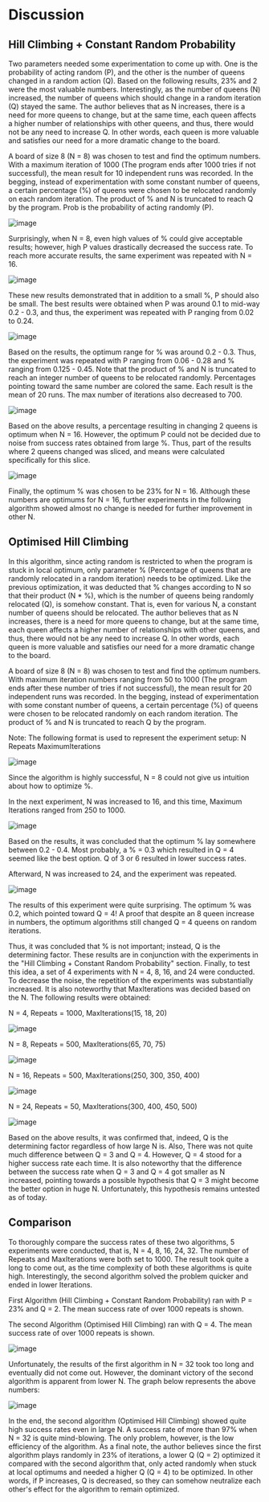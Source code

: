 # Discussion

## Hill Climbing + Constant Random Probability

Two parameters needed some experimentation to come up with. One is the probability of acting random (P), and the other is the number of queens changed in a random action (Q). Based on the following results, 23% and 2 were the most valuable numbers. Interestingly, as the number of queens (N) increased, the number of queens which should change in a random iteration (Q) stayed the same. The author believes that as N increases, there is a need for more queens to change, but at the same time, each queen affects a higher number of relationships with other queens, and thus, there would not be any need to increase Q. In other words, each queen is more valuable and satisfies our need for a more dramatic change to the board.

A board of size 8 (N = 8) was chosen to test and find the optimum numbers. With a maximum iteration of 1000 (The program ends after 1000 tries if not successful), the mean result for 10 independent runs was recorded. In the begging, instead of experimentation with some constant number of queens, a certain percentage (%) of queens were chosen to be relocated randomly on each random iteration. The product of % and N is truncated to reach Q by the program. Prob is the probability of acting randomly (P).

![image](https://user-images.githubusercontent.com/90617686/159960365-d08b1f72-8bfe-40d9-9a7b-22b50fb7c3f4.png)

Surprisingly, when N = 8, even high values of % could give acceptable results; however, high P values drastically decreased the success rate. To reach more accurate results, the same experiment was repeated with N = 16.

![image](https://user-images.githubusercontent.com/90617686/159958729-39f7f10b-dd55-4201-a787-afd80e7f4339.png)

These new results demonstrated that in addition to a small %, P should also be small. The best results were obtained when P was around 0.1 to mid-way 0.2 - 0.3, and thus, the experiment was repeated with P ranging from 0.02 to 0.24.

![image](https://user-images.githubusercontent.com/90617686/159960440-e8606308-993c-466d-ba73-b000065ec8b6.png)

Based on the results, the optimum range for % was around 0.2 - 0.3. Thus, the experiment was repeated with P ranging from 0.06 - 0.28 and % ranging from 0.125 - 0.45. Note that the product of % and N is truncated to reach an integer number of queens to be relocated randomly. Percentages pointing toward the same number are colored the same. Each result is the mean of 20 runs. The max number of iterations also decreased to 700.

![image](https://user-images.githubusercontent.com/90617686/159961980-6c3eb7d7-1f74-4a6e-bcbf-2495c713f03f.png)

Based on the above results, a percentage resulting in changing 2 queens is optimum when N = 16. However, the optimum P could not be decided due to noise from success rates obtained from large %. Thus, part of the results where 2 queens changed was sliced, and means were calculated specifically for this slice.

![image](https://user-images.githubusercontent.com/90617686/159964927-784aede7-731f-40df-9e78-3624fe9fc389.png)

Finally, the optimum % was chosen to be 23% for N = 16. Although these numbers are optimums for N = 16, further experiments in the following algorithm showed almost no change is needed for further improvement in other N.

## Optimised Hill Climbing

In this algorithm, since acting random is restricted to when the program is stuck in local optimum, only parameter % (Percentage of queens that are randomly relocated in a random iteration) needs to be optimized. Like the previous optimization, it was deducted that % changes according to N so that their product (N * %), which is the number of queens being randomly relocated (Q), is somehow constant. That is, even for various N, a constant number of queens should be relocated. The author believes that as N increases, there is a need for more queens to change, but at the same time, each queen affects a higher number of relationships with other queens, and thus, there would not be any need to increase Q. In other words, each queen is more valuable and satisfies our need for a more dramatic change to the board.

A board of size 8 (N = 8) was chosen to test and find the optimum numbers. With maximum iteration numbers ranging from 50 to 1000 (The program ends after these number of tries if not successful), the mean result for 20 independent runs was recorded. In the begging, instead of experimentation with some constant number of queens, a certain percentage (%) of queens were chosen to be relocated randomly on each random iteration. The product of % and N is truncated to reach Q by the program.

Note: The following format is used to represent the experiment setup: N Repeats MaximumIterations

![image](https://user-images.githubusercontent.com/90617686/160015186-e67dcdae-9bd5-4b70-84e3-ba794783c64b.png)

Since the algorithm is highly successful, N = 8 could not give us intuition about how to optimize %.

In the next experiment, N was increased to 16, and this time, Maximum Iterations ranged from 250 to 1000.

![image](https://user-images.githubusercontent.com/90617686/160015523-5749ec45-7641-4a75-9e6e-85f0c088370e.png)

Based on the results, it was concluded that the optimum % lay somewhere between 0.2 - 0.4. Most probably, a % = 0.3 which resulted in Q = 4 seemed like the best option. Q of 3 or 6 resulted in lower success rates.

Afterward, N was increased to 24, and the experiment was repeated.

![image](https://user-images.githubusercontent.com/90617686/160015739-c75ab661-c062-46b0-a6b9-bf4013c8fce0.png)

The results of this experiment were quite surprising. The optimum % was 0.2, which pointed toward Q = 4! A proof that despite an 8 queen increase in numbers, the optimum algorithms still changed Q = 4 queens on random iterations.

Thus, it was concluded that % is not important; instead, Q is the determining factor. These results are in conjunction with the experiments in the "Hill Climbing + Constant Random Probability" section. Finally, to test this idea, a set of 4 experiments with N = 4, 8, 16, and 24 were conducted. To decrease the noise, the repetition of the experiments was substantially increased. It is also noteworthy that MaxIterations was decided based on the N. The following results were obtained:

N = 4, Repeats = 1000, MaxIterations(15, 18, 20)

![image](https://user-images.githubusercontent.com/90617686/160016551-5c67468f-76c0-4cd3-a744-fa014844ba57.png)

N = 8, Repeats = 500, MaxIterations(65, 70, 75)

![image](https://user-images.githubusercontent.com/90617686/160016655-17345454-a9ff-4a98-a88e-5820c597992c.png)

N = 16, Repeats = 500, MaxIterations(250, 300, 350, 400)

![image](https://user-images.githubusercontent.com/90617686/160016808-27f51118-f017-4b62-9b6c-dd727682aa82.png)

N = 24, Repeats = 50, MaxIterations(300, 400, 450, 500)

![image](https://user-images.githubusercontent.com/90617686/160017084-c4314c19-7174-4af0-95b5-56b7ffb4ed48.png)

Based on the above results, it was confirmed that, indeed, Q is the determining factor regardless of how large N is. Also, There was not quite much difference between Q = 3 and Q = 4. However, Q = 4 stood for a higher success rate each time. It is also noteworthy that the difference between the success rate when Q = 3 and Q = 4 got smaller as N increased, pointing towards a possible hypothesis that Q = 3 might become the better option in huge N. Unfortunately, this hypothesis remains untested as of today.

## Comparison

To thoroughly compare the success rates of these two algorithms, 5 experiments were conducted, that is, N = 4, 8, 16, 24, 32. The number of Repeats and MaxIterations were both set to 1000. The result took quite a long to come out, as the time complexity of both these algorithms is quite high. Interestingly, the second algorithm solved the problem quicker and ended in lower Iterations. 

First Algorithm (Hill Climbing + Constant Random Probability) ran with P = 23% and Q = 2. The mean success rate of over 1000 repeats is shown.

The second Algorithm (Optimised Hill Climbing) ran with Q = 4. The mean success rate of over 1000 repeats is shown.

![image](https://user-images.githubusercontent.com/90617686/160018632-ed4c0f68-fec7-4950-8acc-6960288b49f2.png)

Unfortunately, the results of the first algorithm in N = 32 took too long and eventually did not come out. However, the dominant victory of the second algorithm is apparent from lower N. The graph below represents the above numbers:

![image](https://user-images.githubusercontent.com/90617686/160018804-b42d6fc6-c952-431a-92e7-824029b6a5a7.png)

In the end, the second algorithm (Optimised Hill Climbing) showed quite high success rates even in large N. A success rate of more than 97% when N = 32 is quite mind-blowing. The only problem, however, is the low efficiency of the algorithm. As a final note, the author believes since the first algorithm plays randomly in 23% of iterations, a lower Q (Q = 2) optimized it compared with the second algorithm that, only acted randomly when stuck at local optimums and needed a higher Q (Q = 4) to be optimized. In other words, if P increases, Q is decreased, so they can somehow neutralize each other's effect for the algorithm to remain optimized.
